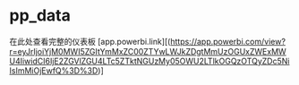 # pp_data
在此处查看完整的仪表板
[app.powerbi.link][(https://app.powerbi.com/view?r=eyJrIjoiYjM0MWI5ZGItYmMxZC00ZTYwLWJkZDgtMmUzOGUxZWExMWU4IiwidCI6IjE2ZGVlZGU4LTc5ZTktNGUzMy05OWU2LTlkOGQzOTQyZDc5NiIsImMiOjEwfQ%3D%3D)]
